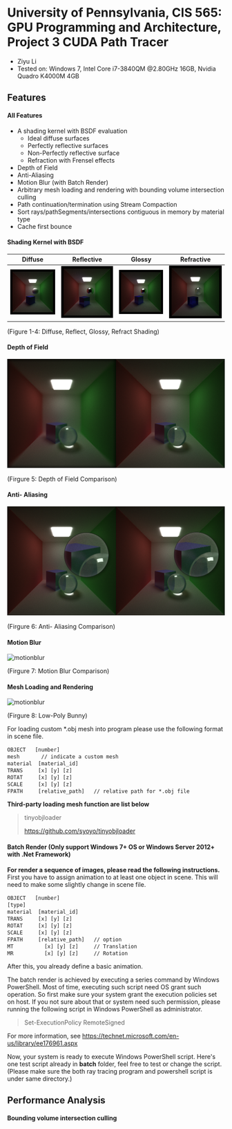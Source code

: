 University of Pennsylvania, CIS 565: GPU Programming and Architecture, Project 3 CUDA Path Tracer
======================
* Ziyu Li
* Tested on: Windows 7, Intel Core i7-3840QM @2.80GHz 16GB, Nvidia Quadro K4000M 4GB

## Features
#### All Features
 - A shading kernel with BSDF evaluation
	 - Ideal diffuse surfaces
	 - Perfectly reflective surfaces
	 - Non-Perfectly reflective surface
	 - Refraction with Frensel effects
 - Depth of Field
 - Anti-Aliasing
 - Motion Blur (with Batch Render)
 - Arbitrary mesh loading and rendering with bounding volume intersection culling
 - Path continuation/termination using Stream Compaction
 - Sort rays/pathSegments/intersections contiguous in memory by material type
 - Cache first bounce

#### Shading Kernel with BSDF
| Diffuse | Reflective | Glossy  | Refractive |
| ----- | ----- | ----- | ----- |
| ![diffuse](img/diffuse.png) | ![reflect](img/reflect.png) | ![glossy](img/glossy.png) | ![refract](img/refract.png) |

(Figure 1-4: Diffuse, Reflect, Glossy, Refract Shading)


#### Depth of Field
![dof](img/DOF.png)

(Firgure 5: Depth of Field Comparison)

#### Anti- Aliasing
![aa](img/AA.png)

(Firgure 6: Anti- Aliasing Comparison)

#### Motion Blur
![motionblur](img/motionblur.gif)

(Firgure 7: Motion Blur Comparison)
#### Mesh Loading and Rendering
![motionblur](img/low_poly_bunny.gif)

(Firgure 8: Low-Poly Bunny)

For loading custom *.obj mesh into program please use the following format in scene file.

```
OBJECT   [number]
mesh       // indicate a custom mesh
material  [material_id]
TRANS     [x] [y] [z]
ROTAT     [x] [y] [z]
SCALE     [x] [y] [z] 
FPATH	  [relative_path]   // relative path for *.obj file
```



**Third-party loading mesh function are list below**
> tinyobjloader 
>
> https://github.com/syoyo/tinyobjloader


#### Batch Render (Only support Windows 7+ OS or Windows Server 2012+ with .Net Framework)
**For render a sequence of images, please read the following instructions.**
First you have to assign animation to at least one object in scene. This will need to make some slightly change in scene file.

```
OBJECT   [number]
[type]
material  [material_id]
TRANS     [x] [y] [z]
ROTAT     [x] [y] [z]
SCALE     [x] [y] [z] 
FPATH	  [relative_path]   // option
MT          [x] [y] [z]     // Translation
MR          [x] [y] [z]     // Rotation
```

After this, you already define a basic animation.

The batch render is achieved by executing a series command by Windows PowerShell. Most of time, executing such script need OS grant such operation. So first make sure your system grant the execution policies set on host. If you not sure about that or system need such permission, please running the following script in Windows PowerShell as administrator. 

> Set-ExecutionPolicy RemoteSigned

For more information, see https://technet.microsoft.com/en-us/library/ee176961.aspx

Now, your system is ready to execute Windows PowerShell script.
Here's one test script already in **batch** folder, feel free to test or change the script. (Please make sure the both ray tracing program and powershell script is under same directory.)



## Performance Analysis
#### Bounding volume intersection culling

#### 
